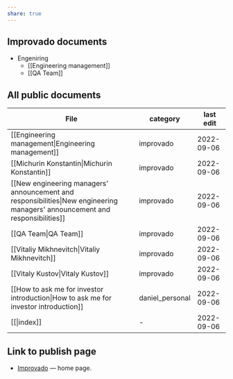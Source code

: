 ```yaml
---
share: true
---
```


## Improvado documents
- Engeniring
	- [[Engineering management]]
	- [[QA Team]]

## All public documents 
| File                                                                                                                                  | category        | last edit  |
| ------------------------------------------------------------------------------------------------------------------------------------- | --------------- | ---------- |
| [[Engineering management\|Engineering management]]                                                                           | improvado       | 2022-09-06 |
| [[Michurin Konstantin\|Michurin Konstantin]]                                                                                 | improvado       | 2022-09-06 |
| [[New engineering managers' announcement and responsibilities\|New engineering managers' announcement and responsibilities]] | improvado       | 2022-09-06 |
| [[QA Team\|QA Team]]                                                                                                         | improvado       | 2022-09-06 |
| [[Vitaliy Mikhnevitch\|Vitaliy Mikhnevitch]]                                                                                 | improvado       | 2022-09-06 |
| [[Vitaly Kustov\|Vitaly Kustov]]                                                                                             | improvado       | 2022-09-06 |
| [[How to ask me for investor introduction\|How to ask me for investor introduction]]                                         | daniel_personal | 2022-09-06 |
| [[\|index]]                                                                                                             | \-              | 2022-09-06 |


## Link to publish page 
- [Improvado](https://obsidiangitpublisher.netlify.app/#) — home page.